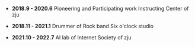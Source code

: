 - **2018.9 - 2020.6** Pioneering and Participating work Instructing Center of zju 

- **2018.11 - 2021.1** Drummer of Rock band Six o'clock studio 

- **2021.10 - 2022.7** AI lab of Internet Society of zju 